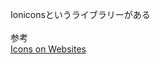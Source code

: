 Ioniconsというライブラリーがある  
<ion-icon name="arrow-round-forward"></ion-icon>  
参考  
[Icons on Websites](https://code.makery.ch/library/more-html-css/icons/)
